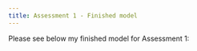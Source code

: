 ```yaml
---
title: Assessment 1 - Finished model
---
```


Please see below my finished model for Assessment 1:

